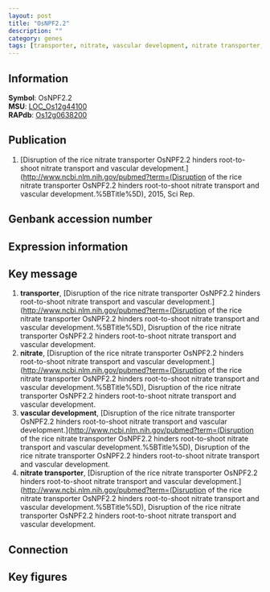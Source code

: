 ```yaml
---
layout: post
title: "OsNPF2.2"
description: ""
category: genes
tags: [transporter, nitrate, vascular development, nitrate transporter, Gene]
---
```


## Information
__Symbol__: OsNPF2.2  
__MSU__: [LOC_Os12g44100](http://rice.plantbiology.msu.edu/cgi-bin/ORF_infopage.cgi?orf=LOC_Os12g44100)  
__RAPdb__: [Os12g0638200](http://rapdb.dna.affrc.go.jp/viewer/gbrowse_details/irgsp1?name=Os12g0638200)  

## Publication
1. [Disruption of the rice nitrate transporter OsNPF2.2 hinders root-to-shoot nitrate transport and vascular development.](http://www.ncbi.nlm.nih.gov/pubmed?term=(Disruption of the rice nitrate transporter OsNPF2.2 hinders root-to-shoot nitrate transport and vascular development.%5BTitle%5D), 2015, Sci Rep.

## Genbank accession number

## Expression information

## Key message
1. __transporter__, [Disruption of the rice nitrate transporter OsNPF2.2 hinders root-to-shoot nitrate transport and vascular development.](http://www.ncbi.nlm.nih.gov/pubmed?term=(Disruption of the rice nitrate transporter OsNPF2.2 hinders root-to-shoot nitrate transport and vascular development.%5BTitle%5D), Disruption of the rice nitrate transporter OsNPF2.2 hinders root-to-shoot nitrate transport and vascular development.
2. __nitrate__, [Disruption of the rice nitrate transporter OsNPF2.2 hinders root-to-shoot nitrate transport and vascular development.](http://www.ncbi.nlm.nih.gov/pubmed?term=(Disruption of the rice nitrate transporter OsNPF2.2 hinders root-to-shoot nitrate transport and vascular development.%5BTitle%5D), Disruption of the rice nitrate transporter OsNPF2.2 hinders root-to-shoot nitrate transport and vascular development.
3. __vascular development__, [Disruption of the rice nitrate transporter OsNPF2.2 hinders root-to-shoot nitrate transport and vascular development.](http://www.ncbi.nlm.nih.gov/pubmed?term=(Disruption of the rice nitrate transporter OsNPF2.2 hinders root-to-shoot nitrate transport and vascular development.%5BTitle%5D), Disruption of the rice nitrate transporter OsNPF2.2 hinders root-to-shoot nitrate transport and vascular development.
4. __nitrate transporter__, [Disruption of the rice nitrate transporter OsNPF2.2 hinders root-to-shoot nitrate transport and vascular development.](http://www.ncbi.nlm.nih.gov/pubmed?term=(Disruption of the rice nitrate transporter OsNPF2.2 hinders root-to-shoot nitrate transport and vascular development.%5BTitle%5D), Disruption of the rice nitrate transporter OsNPF2.2 hinders root-to-shoot nitrate transport and vascular development.

## Connection

## Key figures



